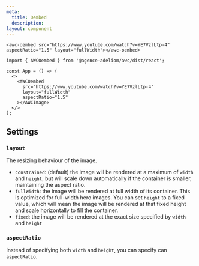 ```yaml
---
meta:
  title: Oembed
  description:
layout: component
---
```


```html:preview
<awc-oembed src="https://www.youtube.com/watch?v=YE7VzlLtp-4" aspectRatio="1.5" layout="fullWidth"></awc-oembed>
```

```jsx:react
import { AWCOembed } from '@agence-adeliom/awc/dist/react';

const App = () => (
  <>
    <AWCOembed 
      src="https://www.youtube.com/watch?v=YE7VzlLtp-4"
      layout="fullWidth"
      aspectRatio="1.5"
    ></AWCImage>
  </>
);
```

## Settings

### `layout`

The resizing behaviour of the image.

- `constrained`: (default) the image will be rendered at a maximum of `width` and `height`, but will scale down automatically if the container is smaller, maintaining the aspect ratio.
- `fullWidth`: the image will be rendered at full width of its container. This is optimized for full-width hero images. You can set `height` to a fixed value, which will mean the image will be rendered at that fixed height and scale horizontally to fill the container.
- `fixed`: the image will be rendered at the exact size specified by `width` and `height`

### `aspectRatio`

Instead of specifying both `width` and `height`, you can specify can `aspectRatio`.